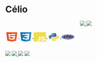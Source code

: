 # Célio
<div align="center">
  <a href="https://github.com/celiods">
  <img height="180em" src="https://github-readme-stats.vercel.app/api?username=Celiods&show_icons=true&theme=dark&include_all_commits=true&count_private=true"/>
  <img height="180em" src="https://github-readme-stats.vercel.app/api/top-langs/?username=Celiods&layout=compact&langs_count=7&theme=dark"/>
</div>
  

  
<div style="display: inline_block"><br> 
<img align="center" alt="celio-HTML" height="30" width="40" src="https://raw.githubusercontent.com/devicons/devicon/master/icons/html5/html5-original.svg">
<img align="center" alt="celio-CSS" height="30" width="40" src="https://raw.githubusercontent.com/devicons/devicon/master/icons/css3/css3-original.svg">
<img align="center" alt="celio-Js" height="30" width="40" src="https://raw.githubusercontent.com/devicons/devicon/master/icons/javascript/javascript-plain.svg">
<img align="center" alt="celio-Python" height="30" width="40" src="https://raw.githubusercontent.com/devicons/devicon/master/icons/python/python-original.svg">
<img align="center" alt="celio-Php" height="30" width="40" src="https://raw.githubusercontent.com/devicons/devicon/master/icons/php/php-original.svg">
</div>
  

##
<div > 
  <a href="https://www.instagram.com/celio.thug" target="_blank"><img src="https://img.shields.io/badge/-Instagram-%23337?style=for-the-badge&logo=instagram&logoColor=white" target="_blank"></a>
  <a href = "mailto:celio01t@gmail.com"><img src="https://img.shields.io/badge/-Gmail-%23378?style=for-the-badge&logo=Gmail&logoColor=white" target="_blank">
  <a href="https://www.linkedin.com/in/c%C3%A9lio-da-silva-3b20131b7" target="_blank"><img src="https://img.shields.io/badge/-LinkedIn-%230077B5?style=for-the-badge&logo=linkedin&logoColor=white" target="_blank"></a> 
     <a href="http://wa.me/5519989058345" target="_blank"><img src="https://img.shields.io/badge/-Whatsapp-%11337?style=for-the-badge&logo=Whatsapp&logoColor=white" target="_blank"></a>


</div>
